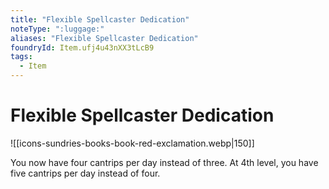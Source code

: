 ```yaml
---
title: "Flexible Spellcaster Dedication"
noteType: ":luggage:"
aliases: "Flexible Spellcaster Dedication"
foundryId: Item.ufj4u43nXX3tLcB9
tags:
  - Item
---
```


# Flexible Spellcaster Dedication
![[icons-sundries-books-book-red-exclamation.webp|150]]

You now have four cantrips per day instead of three. At 4th level, you have five cantrips per day instead of four.
